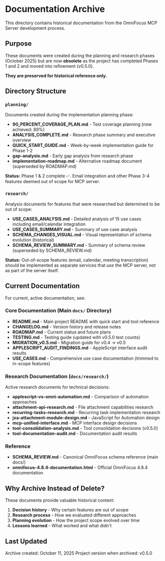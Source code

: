 # Documentation Archive

This directory contains historical documentation from the OmniFocus MCP Server development process.

## Purpose

These documents were created during the planning and research phases (October 2025) but are now **obsolete** as the project has completed Phases 1 and 2 and moved into refinement (v0.5.0).

**They are preserved for historical reference only.**

## Directory Structure

### `planning/`
Documents created during the implementation planning phase:

- **90_PERCENT_COVERAGE_PLAN.md** - Test coverage planning (now achieved: 89%)
- **ANALYSIS_COMPLETE.md** - Research phase summary and executive overview
- **QUICK_START_GUIDE.md** - Week-by-week implementation guide for Phase 1-2
- **gap-analysis.md** - Early gap analysis from research phase
- **implementation-roadmap.md** - Alternative roadmap document (superseded by ROADMAP.md)

**Status:** Phase 1 & 2 complete ✅. Email integration and other Phase 3-4 features deemed out of scope for MCP server.

### `research/`
Analysis documents for features that were researched but determined to be out of scope:

- **USE_CASES_ANALYSIS.md** - Detailed analysis of 15 use cases including email/calendar integration
- **USE_CASES_SUMMARY.md** - Summary of use case analysis
- **SCHEMA_CHANGES_VISUAL.md** - Visual representation of schema evolution (historical)
- **SCHEMA_REVIEW_SUMMARY.md** - Summary of schema review (superseded by SCHEMA_REVIEW.md)

**Status:** Out-of-scope features (email, calendar, meeting transcription) should be implemented as separate services that *use* the MCP server, not as part of the server itself.

## Current Documentation

For current, active documentation, see:

### Core Documentation (Main `docs/` Directory)
- **README.md** - Main project README with quick start and tool reference
- **CHANGELOG.md** - Version history and release notes
- **ROADMAP.md** - Current status and future plans
- **TESTING.md** - Testing guide (updated with v0.5.0 test counts)
- **MIGRATION_v0.5.md** - Migration guide for v0.4 → v0.5
- **APPLESCRIPT_AUDIT_FINDINGS.md** - AppleScript interface audit results
- **USE_CASES.md** - Comprehensive use case documentation (trimmed to in-scope features)

### Research Documentation (`docs/research/`)
Active research documents for technical decisions:
- **applescript-vs-omni-automation.md** - Comparison of automation approaches
- **attachment-api-research.md** - File attachment capabilities research
- **recurring-tasks-research.md** - Recurring task implementation research
- **jxa-attachment-module-design.md** - JavaScript for Automation design
- **mcp-unified-interface.md** - MCP interface design decisions
- **tool-consolidation-analysis.md** - Tool consolidation decisions (v0.5.0)
- **tool-documentation-audit.md** - Documentation audit results

### Reference
- **SCHEMA_REVIEW.md** - Canonical OmniFocus schema reference (main docs/)
- **omnifocus-4.8.4-documentation.html** - Official OmniFocus 4.8.4 documentation

## Why Archive Instead of Delete?

These documents provide valuable historical context:

1. **Decision history** - Why certain features are out of scope
2. **Research process** - How we evaluated different approaches
3. **Planning evolution** - How the project scope evolved over time
4. **Lessons learned** - What worked and what didn't

## Last Updated

Archive created: October 11, 2025
Project version when archived: v0.5.0
